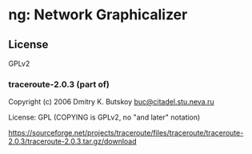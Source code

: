 # ng: Network Graphicalizer

## License

GPLv2

### traceroute-2.0.3 (part of)

Copyright (c) 2006 Dmitry K. Butskoy <buc@citadel.stu.neva.ru>

License: GPL (COPYING is GPLv2, no "and later" notation)

https://sourceforge.net/projects/traceroute/files/traceroute/traceroute-2.0.3/traceroute-2.0.3.tar.gz/download
